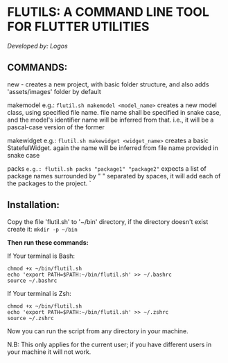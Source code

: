 # FLUTILS: A COMMAND LINE TOOL FOR FLUTTER UTILITIES

*Developed by: Logos*
        
## COMMANDS:

new - 
	creates a new project, with basic folder structure, and also adds 'assets/images' folder by default

makemodel e.g.: `flutil.sh makemodel <model_name>`
                        creates a new model class, using specified file name. file name shall be specified in snake case, and the model's identifier name will be inferred from that. i.e., it will be a pascal-case version of the former

makewidget e.g.: `flutil.sh makewidget <widget_name>`
                        creates a basic StatefulWidget. again the name will be inferred from file name provided in snake case

packs `e.g.: flutil.sh packs "package1" "package2"`
                        expects a list of package names surrounded by " " separated by spaces, it will add each of the packages to the project.
                        `

## Installation:
  
Copy the file 'flutil.sh' to '~/bin' directory, if the directory doesn't exist create it:
`mkdir -p ~/bin`

**Then run these commands:**

If Your terminal is Bash:
```
chmod +x ~/bin/flutil.sh
echo 'export PATH=$PATH:~/bin/flutil.sh' >> ~/.bashrc
source ~/.bashrc
```

If Your terminal is Zsh:
```
chmod +x ~/bin/flutil.sh
echo 'export PATH=$PATH:~/bin/flutil.sh' >> ~/.zshrc
source ~/.zshrc
```

Now you can run the script from any directory in your machine. 

N.B: This only applies for the current user; if you have different users in your machine it will not work.
